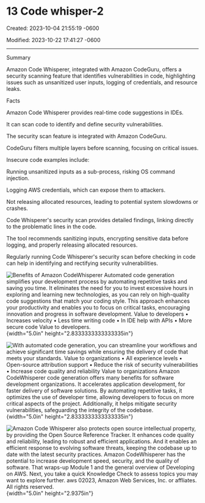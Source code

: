 # 13 Code whisper-2 

Created: 2023-10-04 21:55:19 -0600

Modified: 2023-10-22 17:41:27 -0600

---

Summary

Amazon Code Whisperer, integrated with Amazon CodeGuru, offers a security scanning feature that identifies vulnerabilities in code, highlighting issues such as unsanitized user inputs, logging of credentials, and resource leaks.



Facts

Amazon Code Whisperer provides real-time code suggestions in IDEs.

It can scan code to identify and define security vulnerabilities.

The security scan feature is integrated with Amazon CodeGuru.

CodeGuru filters multiple layers before scanning, focusing on critical issues.

Insecure code examples include:

Running unsanitized inputs as a sub-process, risking OS command injection.



Logging AWS credentials, which can expose them to attackers.

Not releasing allocated resources, leading to potential system slowdowns or crashes.



Code Whisperer's security scan provides detailed findings, linking directly to the problematic lines in the code.



The tool recommends sanitizing inputs, encrypting sensitive data before logging, and properly releasing allocated resources.



Regularly running Code Whisperer's security scan before checking in code can help in identifying and rectifying security vulnerabilities.



![Benefits of Amazon CodeWhisperer Automated code generation simplifies your development process by automating repetitive tasks and saving you time. It eliminates the need for you to invest excessive hours in exploring and learning new technologies, as you can rely on high-quality code suggestions that match your coding style. This approach enhances your productivity and enables you to focus on critical tasks, encouraging innovation and progress in software development. Value to developers • Increases velocity • Less time writing code • In IDE help with APIs • More secure code Value to developers. ](../../../media/AWS-DevOps-Module-3-13-Code-whisper-2-image1.png){width="5.0in" height="2.8333333333333335in"}



![With automated code generation, you can streamline your workflows and achieve significant time savings while ensuring the delivery of code that meets your standards. Value to organizations • All experience levels • Open-source attribution support • Reduce the risk of security vulnerabilities • Increase code quality and reliability Value to organizations Amazon CodeWhisperer code generation offers many benefits for software development organizations. It accelerates application development, for faster delivery of software solutions. By automating repetitive tasks, it optimizes the use of developer time, allowing developers to focus on more critical aspects of the project. Additionally, it helps mitigate security vulnerabilities, safeguarding the integrity of the codebase. ](../../../media/AWS-DevOps-Module-3-13-Code-whisper-2-image2.png){width="5.0in" height="2.8333333333333335in"}



![Amazon Code Whisperer also protects open source intellectual property, by providing the Open Source Reference Tracker. It enhances code quality and reliability, leading to robust and efficient applications. And it enables an efficient response to evolving software threats, keeping the codebase up to date with the latest security practices. Amazon CodeWhisperer has the potential to increase development speed, security, and the quality of software. That wraps-up Module 1 and the general overview of Developing on AWS. Next, you take a quick Knowledge Check to assess topics you may want to explore further. aws 02023, Amazon Web Services, Inc. or affliates. All rights reserved. ](../../../media/AWS-DevOps-Module-3-13-Code-whisper-2-image3.png){width="5.0in" height="2.9375in"}





